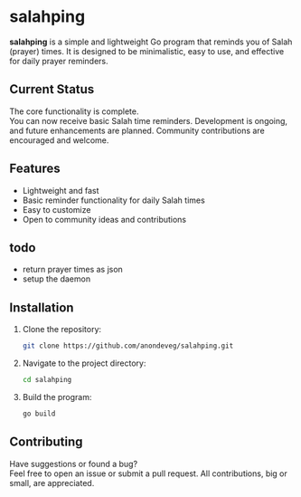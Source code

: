 # salahping

**salahping** is a simple and lightweight Go program that reminds you of Salah (prayer) times. It is designed to be minimalistic, easy to use, and effective for daily prayer reminders.

## Current Status

The core functionality is complete.  
You can now receive basic Salah time reminders. Development is ongoing, and future enhancements are planned. Community contributions are encouraged and welcome.

## Features

- Lightweight and fast  
- Basic reminder functionality for daily Salah times  
- Easy to customize  
- Open to community ideas and contributions  

## todo 
- return prayer times as json
- setup the daemon

## Installation

1. Clone the repository:
   ```bash
   git clone https://github.com/anondeveg/salahping.git
   ```

2. Navigate to the project directory:
   ```bash
   cd salahping
   ```

3. Build the program:
   ```bash
   go build
   ```

## Contributing

Have suggestions or found a bug?  
Feel free to open an issue or submit a pull request. All contributions, big or small, are appreciated.
